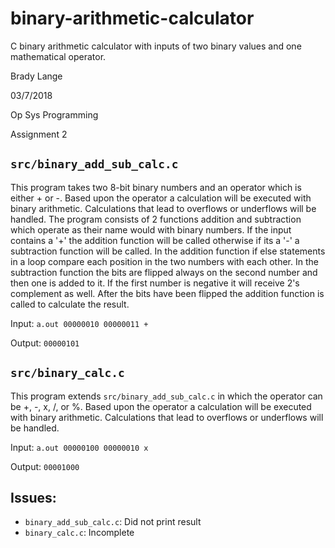# binary-arithmetic-calculator
C binary arithmetic calculator with inputs of two binary values and one mathematical operator.

Brady Lange

03/7/2018

Op Sys Programming

Assignment 2

## `src/binary_add_sub_calc.c`
This program takes two 8-bit binary numbers and an operator which is either + or -.
Based upon the operator a calculation will be executed with binary arithmetic. 
Calculations that lead to overflows or underflows will be handled. The program consists
of 2 functions addition and subtraction which operate as their name would with 
binary numbers. If the input contains a '+' the addition function will be called otherwise if
its a '-' a subtraction function will be called. In the addition function if else 
statements in a loop compare each position in the two numbers with each other.
In the subtraction function the bits are flipped always on the second number and then one
is added to it. If the first number is negative it will receive 2's complement as well.
After the bits have been flipped the addition function is called to calculate the 
result.

Input: `a.out 00000010 00000011 +`

Output: `00000101`

## `src/binary_calc.c`
This program extends `src/binary_add_sub_calc.c` in which the operator can be +, -, x, /, or %.
Based upon the operator a calculation will be executed with binary arithmetic.
Calculations that lead to overflows or underflows will be handled.

Input: `a.out 00000100 00000010 x`

Output: `00001000`

## Issues:
- `binary_add_sub_calc.c`: Did not print result
- `binary_calc.c`: Incomplete
